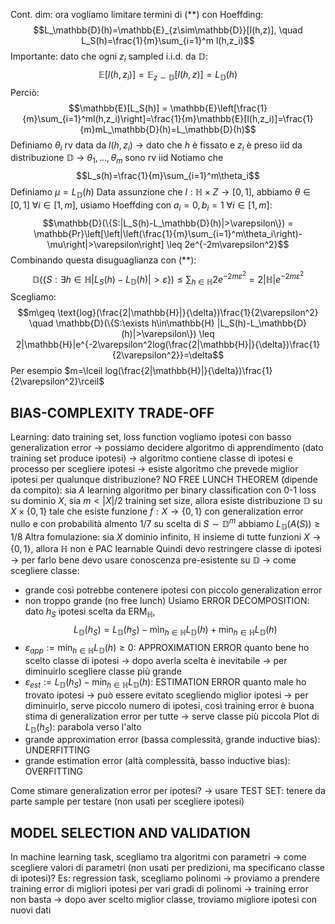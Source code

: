 Cont. dim:
	ora vogliamo limitare termini di $(**)$ con Hoeffding: $$L_\mathbb{D}(h)=\mathbb{E}_{z\sim\mathbb{D}}[l(h,z)], \quad L_S(h)=\frac{1}{m}\sum_{i=1}^m l(h,z_i)$$Importante: dato che ogni $z_i$ sampled i.i.d. da $\mathbb{D}$: $$\mathbb{E}[l(h,z_i)]=\mathbb{E}_{z\sim\mathbb{D}}[l(h,z)]=L_\mathbb{D}(h)$$Perciò: $$\mathbb{E}[L_S(h)] = \mathbb{E}\left[\frac{1}{m}\sum_{i=1}^ml(h,z_i)\right]=\frac{1}{m}\mathbb{E}[l(h,z_i)]=\frac{1}{m}mL_\mathbb{D}(h)=L_\mathbb{D}(h)$$Definiamo $\theta_i$ rv data da $l(h,z_i)$ -> dato che $h$ è fissato e $z_i$ è preso iid da distribuzione $\mathbb{D}$ -> $\theta_1,...,\theta_m$ sono rv iid
	Notiamo che $$L_s(h)=\frac{1}{m}\sum_{i=1}^m\theta_i$$Definiamo $\mu=L_\mathbb{D}(h)$
	Data assunzione che $l:\mathbb{H}\times Z\rightarrow[0,1]$, abbiamo $\theta\in[0,1]\ \forall i\in[1,m]$, usiamo Hoeffding con $a_i=0,b_i=1\ \forall i\in[1,m]$: $$\mathbb{D}(\{S:|L_S(h)-L_\mathbb{D}(h)|>\varepsilon\}) = \mathbb{Pr}\left[\left|\left(\frac{1}{m}\sum_{i=1}^m\theta_i\right)-\mu\right|>\varepsilon\right] \leq 2e^{-2m\varepsilon^2}$$Combinando questa disuguaglianza con $(**)$: $$\mathbb{D}(\{S:\exists h\in\mathbb{H} |L_S(h)-L_\mathbb{D}(h)|>\varepsilon\}) \leq \sum_{h\in\mathbb{H}}2e^{-2m\varepsilon^2}=2|\mathbb{H}|e^{-2m\varepsilon^2}$$
	Scegliamo: $$m\geq \text{log}(\frac{2|\mathbb{H}|}{\delta})\frac{1}{2\varepsilon^2} \quad \mathbb{D}(\{S:\exists h\in\mathbb{H} |L_S(h)-L_\mathbb{D}(h)|>\varepsilon\}) \leq 2|\mathbb{H}|e^{-2\varepsilon^2log(\frac{2|\mathbb{H}|}{\delta})\frac{1}{2\varepsilon^2}}=\delta$$Per esempio $m=\lceil log(\frac{2|\mathbb{H}|}{\delta})\frac{1}{2\varepsilon^2}\rceil$

## BIAS-COMPLEXITY TRADE-OFF
Learning: dato training set, loss function vogliamo ipotesi con basso generalization error -> possiamo decidere algoritmo di apprendimento (dato training set produce ipotesi) -> algoritmo contiene classe di ipotesi e processo per scegliere ipotesi -> esiste algoritmo che prevede miglior ipotesi per qualunque distribuzione?
NO FREE LUNCH THEOREM (dipende da compito):
	sia $A$ learning algoritmo per binary classification con 0-1 loss su dominio $X$, sia  $m<|X|/2$ training set size, allora esiste distribuzione $\mathbb{D}$ su $X\times\{0,1\}$ tale che esiste funzione $f:X\rightarrow\{0,1\}$ con generalization error nullo e con probabilità almento 1/7 su scelta di $S\sim\mathbb{D}^m$ abbiamo $L_\mathbb{D}(A(S))\geq1/8$
Altra fomulazione:
	sia $X$ dominio infinito, $\mathbb{H}$ insieme di tutte funzioni $X\rightarrow\{0,1\}$, allora $\mathbb{H}$ non è PAC learnable
Quindi devo restringere classe di ipotesi -> per farlo bene devo usare conoscenza pre-esistente su $\mathbb{D}$ -> come scegliere classe:
- grande così potrebbe contenere ipotesi con piccolo generalization error
- non troppo grande (no free lunch)
Usiamo ERROR DECOMPOSITION: dato $h_S$ ipotesi scelta da $\text{ERM}_\mathbb{H}$, $$L_\mathbb{D}(h_S)=L_\mathbb{D}(h_S)-\text{min}_{h\in\mathbb{H}}L_\mathbb{D}(h)+\text{min}_{h\in\mathbb{H}}L_\mathbb{D}(h)$$
- $\varepsilon_{app} := \text{min}_{h\in\mathbb{H}}L_\mathbb{D}(h)\geq0$: APPROXIMATION ERROR
	quanto bene ho scelto classe di ipotesi -> dopo averla scelta è inevitabile -> per diminuirlo scegliere classe più grande
- $\varepsilon_{est}:=L_\mathbb{D}(h_S)-\text{min}_{h\in\mathbb{H}}L_\mathbb{D}(h)$: ESTIMATION ERROR
	quanto male ho trovato ipotesi -> può essere evitato scegliendo miglior ipotesi -> per diminuirlo, serve piccolo numero di ipotesi, così training error è buona stima di generalization error per tutte -> serve classe più piccola
Plot di $L_\mathbb{D}(h_S)$: parabola verso l'alto
- grande approximation error (bassa complessità, grande inductive bias): UNDERFITTING
- grande estimation error (altà complessità, basso inductive bias): OVERFITTING

Come stimare generalization error per ipotesi? -> usare TEST SET: tenere da parte sample per testare (non usati per scegliere ipotesi)

## MODEL SELECTION AND VALIDATION
In machine learning task, scegliamo tra algoritmi con parametri -> come scegliere valori di parametri (non usati per predizioni, ma specificano classe di ipotesi)?
Es:
	regression task, scegliamo polinomi -> proviamo a prendere training error di migliori ipotesi per vari gradi di polinomi -> training error non basta -> dopo aver scelto miglior classe, troviamo migliore ipotesi con nuovi dati
